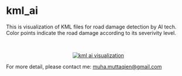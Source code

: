 # kml_ai
This is visualization of KML files for road damage detection by AI tech. Color points indicate the road damage according to its severivity level.

<br>

<p align="center">
  <a href="https://muhamuttaqien.github.io/kml_ai/display_kml.html" target="_blank">
    <img src="https://muhamuttaqien.github.io/kml_ai/maps.png" alt="kml ai visualization">
  </a>
</p>

For more detail, please contact me: muha.muttaqien@gmail.com
